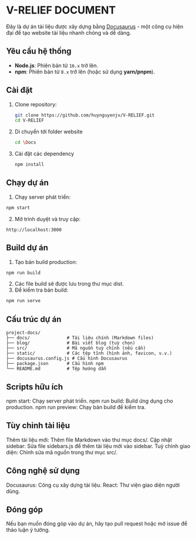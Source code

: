 # V-RELIEF DOCUMENT

Đây là dự án tài liệu được xây dựng bằng [Docusaurus](https://docusaurus.io/) - một công cụ hiện đại để tạo website tài liệu nhanh chóng và dễ dàng.

## Yêu cầu hệ thống

- **Node.js**: Phiên bản từ `16.x` trở lên.
- **npm**: Phiên bản từ `8.x` trở lên (hoặc sử dụng **yarn/pnpm**).

## Cài đặt

1. Clone repository:
   ```bash
   git clone https://github.com/huynguyenjv/V-RELIEF.git
   cd V-RELIEF
   ```
2. Di chuyển tới folder website
   ```bash
   cd \Docs
   ```
3. Cài đặt các dependency
   ```bash
   npm install
   ```
## Chạy dự án 
1. Chạy server phát triển:
```bash
npm start
```
2. Mở trình duyệt và truy cập:
```
http://localhost:3000
```
## Build dự án 
1. Tạo bản build production:
```bash
npm run build
```
2. Các file build sẽ được lưu trong thư mục dist.
3. Để kiểm tra bản build:
```bash
npm run serve
```
## Cấu trúc dự án 
```
project-docs/
├── docs/              # Tài liệu chính (Markdown files)
├── blog/              # Bài viết blog (tuỳ chọn)
├── src/               # Mã nguồn tuỳ chỉnh (nếu cần)
├── static/            # Các tệp tĩnh (hình ảnh, favicon, v.v.)
├── docusaurus.config.js # Cấu hình Docusaurus
├── package.json       # Cấu hình npm
└── README.md          # Tệp hướng dẫn

```

## Scripts hữu ích
  npm start: Chạy server phát triển.
  npm run build: Build ứng dụng cho production.
  npm run preview: Chạy bản build để kiểm tra.

## Tùy chỉnh tài liệu
  Thêm tài liệu mới: Thêm file Markdown vào thư mục docs/.
  Cập nhật sidebar: Sửa file sidebars.js để thêm tài liệu mới vào sidebar.
  Tuỳ chỉnh giao diện: Chỉnh sửa mã nguồn trong thư mục src/.

## Công nghệ sử dụng
  Docusaurus: Công cụ xây dựng tài liệu.
  React: Thư viện giao diện người dùng.

## Đóng góp
 Nếu bạn muốn đóng góp vào dự án, hãy tạo pull request hoặc mở issue để thảo luận ý tưởng.

